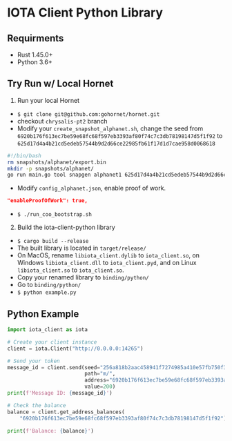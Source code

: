 # IOTA Client Python Library

## Requirments
- Rust 1.45.0+
- Python 3.6+

## Try Run w/ Local Hornet

1. Run your local Hornet
- `$ git clone git@github.com:gohornet/hornet.git`
- checkout `chrysalis-pt2` branch
- Modify your `create_snapshot_alphanet.sh`, change the seed from `6920b176f613ec7be59e68fc68f597eb3393af80f74c7c3db78198147d5f1f92` to `625d17d4a4b21cd5edeb57544b9d2d66ce22985fb61f17d1d7cae958d0068618`
```bash
#!/bin/bash
rm snapshots/alphanet/export.bin
mkdir -p snapshots/alphanet/
go run main.go tool snapgen alphanet1 625d17d4a4b21cd5edeb57544b9d2d66ce22985fb61f17d1d7cae958d0068618 snapshots/alphanet/export.bin
```
- Modify `config_alphanet.json`, enable proof of work.
```json
"enableProofOfWork": true,
```
- `$ ./run_coo_bootstrap.sh `

2. Build the iota-client-python library
- `$ cargo build --release`
- The built library is located in `target/release/`
- On MacOS, rename `libiota_client.dylib` to `iota_client.so`, on Windows `libiota_client.dll` to `iota_client.pyd`, and on Linux `libiota_client.so` to `iota_client.so`.
- Copy your renamed library to `binding/python/`
- Go to `binding/python/`
- `$ python example.py`

## Python Example
```python
import iota_client as iota

# Create your client instance
client = iota.Client("http://0.0.0.0:14265")

# Send your token
message_id = client.send(seed="256a818b2aac458941f7274985a410e57fb750f3a3a67969ece5bd9ae7eef5b2",
                         path="m/",
                         address="6920b176f613ec7be59e68fc68f597eb3393af80f74c7c3db78198147d5f1f92",
                         value=200)
print(f'Message ID: {message_id}')

# Check the balance
balance = client.get_address_balances(
    "6920b176f613ec7be59e68fc68f597eb3393af80f74c7c3db78198147d5f1f92")

print(f'Balance: {balance}')
```
